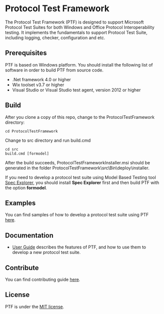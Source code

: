 # Protocol Test Framework

The Protocol Test Framework (PTF) is designed to support Microsoft Protocol Test Suites for both Windows and Office Protocol Interoperability testing. 
It implements the fundamentals to support Protocol Test Suite, including logging, checker, configuration and etc.

## Prerequisites
PTF is based on Windows platform.
You should install the following list of software in order to build PTF from source code.

* .Net framework 4.0 or higher
* Wix toolset v3.7 or higher
* Visual Studio or Visual Studio test agent, version 2012 or higher

## Build

After you clone a copy of this repo, change to the ProtocolTestFramework directory:

```
cd ProtocolTestFramework
```

Change to src directory and run build.cmd

```
cd src
build.cmd [formodel]
```
After the build succeeds, ProtocolTestFrameworkInstaller.msi should be generated in the folder ProtocolTestFramework\src\Bin\deploy\installer\.

If you need to develop a protocol test suite using Model Based Testing tool [Spec Explorer](https://visualstudiogallery.msdn.microsoft.com/271d0904-f178-4ce9-956b-d9bfa4902745/), 
you should install **Spec Explorer** first and then build PTF with the option **formodel**.


## Examples
You can find samples of how to develop a protocol test suite using PTF [here](https://github.com/Microsoft/ProtocolTestFramework/tree/master/samples).

## Documentation

*  [User Guide](https://github.com/Microsoft/ProtocolTestFramework/tree/master/docs/) describes the features of PTF, and how to use them to develop a new protocol test suite.

## Contribute

You can find contributing guide [here](https://github.com/Microsoft/ProtocolTestFramework/blob/master/CONTRIBUTING.md).

## License

PTF is under the [MIT license](https://github.com/Microsoft/ProtocolTestFramework/blob/master/LICENSE.txt).